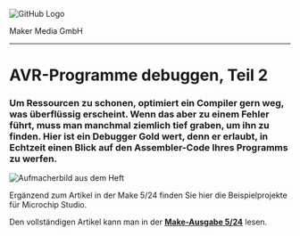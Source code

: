 ![GitHub Logo](http://www.heise.de/make/icons/make_logo.png)

Maker Media GmbH

***

# AVR-Programme debuggen, Teil 2

### Um Ressourcen zu schonen, optimiert ein Compiler gern weg, was überflüssig erscheint. Wenn das aber zu einem Fehler führt, muss man manchmal ziemlich tief graben, um ihn zu finden. Hier ist ein Debugger Gold wert, denn er erlaubt, in Echtzeit einen Blick auf den Assembler-Code Ihres Programms zu werfen.

![Aufmacherbild aus dem Heft](./avr_degugging_2_banner.jpg)

Ergänzend zum Artikel in der Make 5/24 finden Sie hier die Beispielprojekte für Microchip Studio.

Den vollständigen Artikel kann man in der **[Make-Ausgabe 5/24](https://www.heise.de/select/make/2024/5)** lesen.
